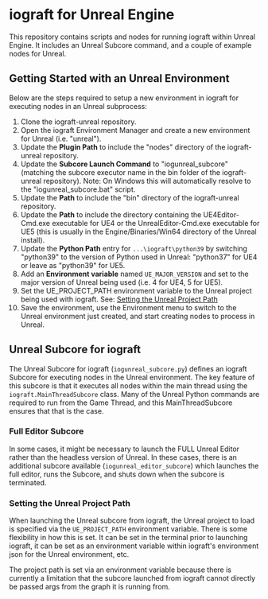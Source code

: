 # iograft for Unreal Engine

This repository contains scripts and nodes for running iograft within Unreal Engine. It includes an Unreal Subcore command, and a couple of example nodes for Unreal.

## Getting Started with an Unreal Environment

Below are the steps required to setup a new environment in iograft for executing nodes in an Unreal subprocess:

1. Clone the iograft-unreal repository.
2. Open the iograft Environment Manager and create a new environment for Unreal (i.e. "unreal").
3. Update the **Plugin Path** to include the "nodes" directory of the iograft-unreal repository.
4. Update the **Subcore Launch Command** to "iogunreal_subcore" (matching the subcore executor name in the bin folder of the iograft-unreal repository). Note: On Windows this will automatically resolve to the "iogunreal_subcore.bat" script.
5. Update the **Path** to include the "bin" directory of the iograft-unreal repository.
6. Update the **Path** to include the directory containing the UE4Editor-Cmd.exe executable for UE4 or the UnrealEditor-Cmd.exe executable for UE5 (this is usually in the Engine/Binaries/Win64 directory of the Unreal install).
7. Update the **Python Path** entry for `...\iograft\python39` by switching "python39" to the version of Python used in Unreal: "python37" for UE4 or leave as "python39" for UE5.
8. Add an **Environment variable** named `UE_MAJOR_VERSION` and set to the major version of Unreal being used (i.e. 4 for UE4, 5 for UE5).
9. Set the UE_PROJECT_PATH environment variable to the Unreal project being used with iograft. See: [Setting the Unreal Project Path](#setting-the-unreal-project-path)
10. Save the environment, use the Environment menu to switch to the Unreal environment just created, and start creating nodes to process in Unreal.

## Unreal Subcore for iograft

The Unreal Subcore for iograft (`iogunreal_subcore.py`) defines an iograft Subcore for executing nodes in the Unreal environment. The key feature of this subcore is that it executes all nodes within the main thread using the `iograft.MainThreadSubcore` class. Many of the Unreal Python commands are required to run from the Game Thread, and this MainThreadSubcore ensures that that is the case.

### Full Editor Subcore

In some cases, it might be necessary to launch the FULL Unreal Editor rather than the headless version of Unreal. In these cases, there is an additional subcore available (`iogunreal_editor_subcore`) which launches the full editor, runs the Subcore, and shuts down when the subcore is terminated.

### Setting the Unreal Project Path

When launching the Unreal subcore from iograft, the Unreal project to load is specified via the `UE_PROJECT_PATH` environment variable. There is some flexibility in how this is set. It can be set in the terminal prior to launching iograft, it can be set as an environment variable within iograft's environment json for the Unreal environment, etc.

The project path is set via an environment variable because there is currently a limitation that the subcore launched from iograft cannot directly be passed args from the graph it is running from.

